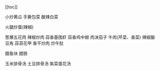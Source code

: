 [[toc]]

小炒黄瓜
手撕包菜
酸辣白菜

火腿炒蛋(辣椒)

葱爆五花肉
辣椒炒肉
蒜香基围虾
蒜香鸡中翅
肉沫茄子
牛肉(芹菜、香菜)
辣椒酸豆角
蒜苔花甲
香干炒肉
炒牛肚


腊鱼块
腊肠

玉米排骨汤
土豆排骨汤
紫菜蛋花汤
